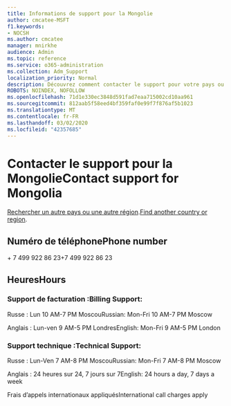 ```yaml
---
title: Informations de support pour la Mongolie
author: cmcatee-MSFT
f1.keywords:
- NOCSH
ms.author: cmcatee
manager: mnirkhe
audience: Admin
ms.topic: reference
ms.service: o365-administration
ms.collection: Adm_Support
localization_priority: Normal
description: Découvrez comment contacter le support pour votre pays ou région.
ROBOTS: NOINDEX, NOFOLLOW
ms.openlocfilehash: 71d1e330ec3848d591fad7eaa715002cd10aa961
ms.sourcegitcommit: 812aab5f58eed4bf359faf0e99f7f876af5b1023
ms.translationtype: MT
ms.contentlocale: fr-FR
ms.lasthandoff: 03/02/2020
ms.locfileid: "42357685"
---
```

# <a name="contact-support-for-mongolia"></a><span data-ttu-id="89331-103">Contacter le support pour la Mongolie</span><span class="sxs-lookup"><span data-stu-id="89331-103">Contact support for Mongolia</span></span>

<span data-ttu-id="89331-104">[Rechercher un autre pays ou une autre région](../contact-support-for-business-products.md).</span><span class="sxs-lookup"><span data-stu-id="89331-104">[Find another country or region](../contact-support-for-business-products.md).</span></span>

## <a name="phone-number"></a><span data-ttu-id="89331-105">Numéro de téléphone</span><span class="sxs-lookup"><span data-stu-id="89331-105">Phone number</span></span>
<span data-ttu-id="89331-106">+ 7 499 922 86 23</span><span class="sxs-lookup"><span data-stu-id="89331-106">+7 499 922 86 23</span></span>

## <a name="hours"></a><span data-ttu-id="89331-107">Heures</span><span class="sxs-lookup"><span data-stu-id="89331-107">Hours</span></span>
### <a name="billing-support"></a><span data-ttu-id="89331-108">Support de facturation :</span><span class="sxs-lookup"><span data-stu-id="89331-108">Billing Support:</span></span>

<span data-ttu-id="89331-109">Russe : Lun 10 AM-7 PM Moscou</span><span class="sxs-lookup"><span data-stu-id="89331-109">Russian: Mon-Fri 10 AM-7 PM Moscow</span></span>

<span data-ttu-id="89331-110">Anglais : Lun-ven 9 AM-5 PM Londres</span><span class="sxs-lookup"><span data-stu-id="89331-110">English: Mon-Fri 9 AM-5 PM London</span></span>

### <a name="technical-support"></a><span data-ttu-id="89331-111">Support technique :</span><span class="sxs-lookup"><span data-stu-id="89331-111">Technical Support:</span></span>

<span data-ttu-id="89331-112">Russe : Lun-Ven 7 AM-8 PM Moscou</span><span class="sxs-lookup"><span data-stu-id="89331-112">Russian: Mon-Fri 7 AM-8 PM Moscow</span></span>

<span data-ttu-id="89331-113">Anglais : 24 heures sur 24, 7 jours sur 7</span><span class="sxs-lookup"><span data-stu-id="89331-113">English: 24 hours a day, 7 days a week</span></span>

<span data-ttu-id="89331-114">Frais d’appels internationaux appliqués</span><span class="sxs-lookup"><span data-stu-id="89331-114">International call charges apply</span></span>
